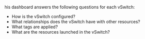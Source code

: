 his dashboard answers the following questions for each vSwitch:

- How is the vSwitch configured?
- What relationships does the vSwitch have with other resources?
- What tags are applied?
- What are the resources launched in the vSwitch?